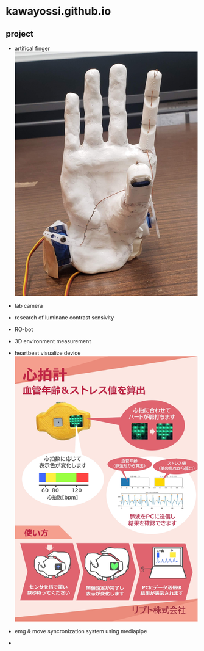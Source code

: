 # kawayossi.github.io

## project
* artifical finger
![artifical_finger](https://github.com/kawayossi/kawayossi.github.io/blob/img/artifical_finger.jpg?raw=true)


* lab camera
* research of luminane contrast sensivity
* RO-bot
* 3D environment measurement
* heartbeat visualize device
![HRmonitor](https://github.com/kawayossi/kawayossi.github.io/blob/img/HRmonitor.jpg?raw=true)
* emg & move syncronization system using mediapipe
* 
